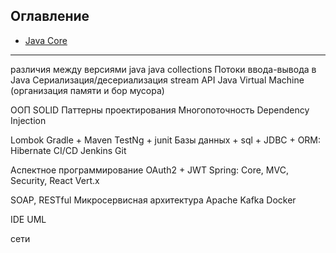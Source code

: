 ## Оглавление

+ [Java Core](001-core.md)









--------
различия между версиями java
java collections
Потоки ввода-вывода в Java
Сериализация/десериализация
stream API
Java Virtual Machine (организация памяти и бор мусора)

ООП
SOLID
Паттерны проектирования
Многопоточность
Dependency Injection

Lombok
Gradle + Maven
TestNg + junit
Базы данных + sql  + JDBC + ORM: Hibernate
CI/CD
Jenkins
Git

Аспектное программирование
OAuth2 + JWT
Spring: Core, MVC, Security, React
Vert.x

SOAP, RESTful
Микросервисная архитектура
Apache Kafka
Docker


IDE
UML

сети





